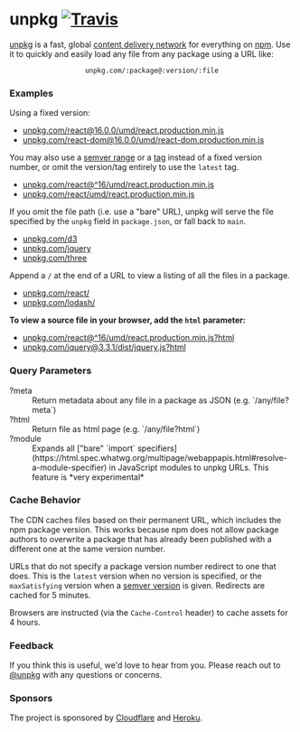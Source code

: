 # unpkg [![Travis][build-badge]][build]

[build-badge]: https://img.shields.io/travis/unpkg/unpkg/master.svg?style=flat-square
[build]: https://travis-ci.org/unpkg/unpkg

[unpkg](https://unpkg.com) is a fast, global [content delivery network](https://en.wikipedia.org/wiki/Content_delivery_network) for everything on [npm](https://www.npmjs.com/). Use it to quickly and easily load any file from any package using a URL like:

<div style="text-align:center">
  <code>unpkg.com/:package@:version/:file</code>
</div>

### Examples

Using a fixed version:

* [unpkg.com/react@16.0.0/umd/react.production.min.js](/react@16.0.0/umd/react.production.min.js)
* [unpkg.com/react-dom@16.0.0/umd/react-dom.production.min.js](/react-dom@16.0.0/umd/react-dom.production.min.js)

You may also use a [semver range](https://docs.npmjs.com/misc/semver) or a [tag](https://docs.npmjs.com/cli/dist-tag) instead of a fixed version number, or omit the version/tag entirely to use the `latest` tag.

* [unpkg.com/react@^16/umd/react.production.min.js](/react@^16/umd/react.production.min.js)
* [unpkg.com/react/umd/react.production.min.js](/react/umd/react.production.min.js)

If you omit the file path (i.e. use a "bare" URL), unpkg will serve the file specified by the `unpkg` field in `package.json`, or fall back to `main`.

* [unpkg.com/d3](/d3)
* [unpkg.com/jquery](/jquery)
* [unpkg.com/three](/three)

Append a `/` at the end of a URL to view a listing of all the files in a package.

* [unpkg.com/react/](/react/)
* [unpkg.com/lodash/](/lodash/)

**To view a source file in your browser, add the `html` parameter:**
* [unpkg.com/react@^16/umd/react.production.min.js?html](/react@^16/umd/react.production.min.js?html)
* [unpkg.com/jquery@3.3.1/dist/jquery.js?html](/jquery@3.3.1/dist/jquery.js?html)

### Query Parameters

<dl>
  <dt>?meta</dt>
  <dd>Return metadata about any file in a package as JSON (e.g. `/any/file?meta`)</dd>
  
  <dt>?html</dt>
  <dd>Return file as html page (e.g. `/any/file?html`)</dd>

  <dt>?module</dt>
  <dd>Expands all ["bare" `import` specifiers](https://html.spec.whatwg.org/multipage/webappapis.html#resolve-a-module-specifier) in JavaScript modules to unpkg URLs. This feature is *very experimental*</dd>

</dl>

### Cache Behavior

The CDN caches files based on their permanent URL, which includes the npm package version. This works because npm does not allow package authors to overwrite a package that has already been published with a different one at the same version number.

URLs that do not specify a package version number redirect to one that does. This is the `latest` version when no version is specified, or the `maxSatisfying` version when a [semver version](https://github.com/npm/node-semver) is given. Redirects are cached for 5 minutes.

Browsers are instructed (via the `Cache-Control` header) to cache assets for 4 hours.

### Feedback

If you think this is useful, we'd love to hear from you. Please reach out to [@unpkg](https://twitter.com/unpkg) with any questions or concerns.

### Sponsors

The project is sponsored by [Cloudflare](https://cloudflare.com) and [Heroku](https://heroku.com).
